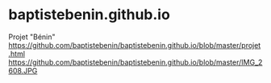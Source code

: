 # baptistebenin.github.io
Projet "Bénin"
https://github.com/baptistebenin/baptistebenin.github.io/blob/master/projet.html
https://github.com/baptistebenin/baptistebenin.github.io/blob/master/IMG_2608.JPG
